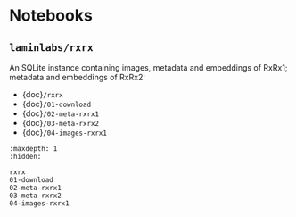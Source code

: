 # Notebooks

## `laminlabs/rxrx`

An SQLite instance containing images, metadata and embeddings of RxRx1; metadata and embeddings of RxRx2:

- {doc}`/rxrx`
- {doc}`/01-download`
- {doc}`/02-meta-rxrx1`
- {doc}`/03-meta-rxrx2`
- {doc}`/04-images-rxrx1`

```{toctree}
:maxdepth: 1
:hidden:

rxrx
01-download
02-meta-rxrx1
03-meta-rxrx2
04-images-rxrx1
```
